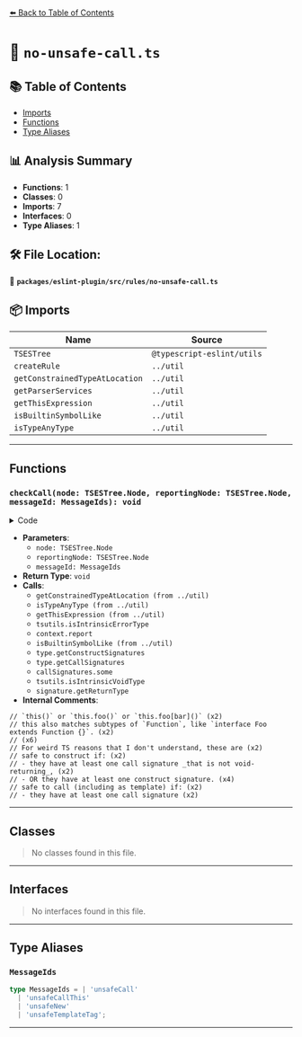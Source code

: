[⬅️ Back to Table of Contents](../../../../index.md)

# 📄 `no-unsafe-call.ts`

## 📚 Table of Contents

- [Imports](#imports)
- [Functions](#functions)
- [Type Aliases](#type-aliases)

## 📊 Analysis Summary

- **Functions**: 1
- **Classes**: 0
- **Imports**: 7
- **Interfaces**: 0
- **Type Aliases**: 1

## 🛠️ File Location:
📂 **`packages/eslint-plugin/src/rules/no-unsafe-call.ts`**

## 📦 Imports

| Name | Source |
|------|--------|
| `TSESTree` | `@typescript-eslint/utils` |
| `createRule` | `../util` |
| `getConstrainedTypeAtLocation` | `../util` |
| `getParserServices` | `../util` |
| `getThisExpression` | `../util` |
| `isBuiltinSymbolLike` | `../util` |
| `isTypeAnyType` | `../util` |


---

## Functions

### `checkCall(node: TSESTree.Node, reportingNode: TSESTree.Node, messageId: MessageIds): void`

<details><summary>Code</summary>

```ts
function checkCall(
      node: TSESTree.Node,
      reportingNode: TSESTree.Node,
      messageId: MessageIds,
    ): void {
      const type = getConstrainedTypeAtLocation(services, node);

      if (isTypeAnyType(type)) {
        if (!isNoImplicitThis) {
          // `this()` or `this.foo()` or `this.foo[bar]()`
          const thisExpression = getThisExpression(node);
          if (
            thisExpression &&
            isTypeAnyType(
              getConstrainedTypeAtLocation(services, thisExpression),
            )
          ) {
            messageId = 'unsafeCallThis';
          }
        }

        const isErrorType = tsutils.isIntrinsicErrorType(type);

        context.report({
          node: reportingNode,
          messageId,
          data: {
            type: isErrorType ? '`error` type' : '`any`',
          },
        });
        return;
      }

      if (isBuiltinSymbolLike(services.program, type, 'Function')) {
        // this also matches subtypes of `Function`, like `interface Foo extends Function {}`.
        //
        // For weird TS reasons that I don't understand, these are
        //
        // safe to construct if:
        // - they have at least one call signature _that is not void-returning_,
        // - OR they have at least one construct signature.
        //
        // safe to call (including as template) if:
        // - they have at least one call signature
        // - OR they have at least one construct signature.

        const constructSignatures = type.getConstructSignatures();
        if (constructSignatures.length > 0) {
          return;
        }

        const callSignatures = type.getCallSignatures();
        if (messageId === 'unsafeNew') {
          if (
            callSignatures.some(
              signature =>
                !tsutils.isIntrinsicVoidType(signature.getReturnType()),
            )
          ) {
            return;
          }
        } else if (callSignatures.length > 0) {
          return;
        }

        context.report({
          node: reportingNode,
          messageId,
          data: {
            type: '`Function`',
          },
        });
        return;
      }
    }
```
</details>

- **Parameters**:
  - `node: TSESTree.Node`
  - `reportingNode: TSESTree.Node`
  - `messageId: MessageIds`
- **Return Type**: `void`
- **Calls**:
  - `getConstrainedTypeAtLocation (from ../util)`
  - `isTypeAnyType (from ../util)`
  - `getThisExpression (from ../util)`
  - `tsutils.isIntrinsicErrorType`
  - `context.report`
  - `isBuiltinSymbolLike (from ../util)`
  - `type.getConstructSignatures`
  - `type.getCallSignatures`
  - `callSignatures.some`
  - `tsutils.isIntrinsicVoidType`
  - `signature.getReturnType`
- **Internal Comments**:
```
// `this()` or `this.foo()` or `this.foo[bar]()` (x2)
// this also matches subtypes of `Function`, like `interface Foo extends Function {}`. (x2)
// (x6)
// For weird TS reasons that I don't understand, these are (x2)
// safe to construct if: (x2)
// - they have at least one call signature _that is not void-returning_, (x2)
// - OR they have at least one construct signature. (x4)
// safe to call (including as template) if: (x2)
// - they have at least one call signature (x2)
```


---

## Classes

> No classes found in this file.


---

## Interfaces

> No interfaces found in this file.


---

## Type Aliases

### `MessageIds`

```ts
type MessageIds = | 'unsafeCall'
  | 'unsafeCallThis'
  | 'unsafeNew'
  | 'unsafeTemplateTag';
```


---
